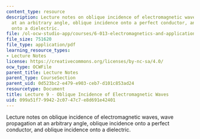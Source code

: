 ```yaml
---
content_type: resource
description: Lecture notes on oblique incidence of electromagnetic waves, wave propagation
  at an arbitrary angle, oblique incidence onto a perfect conductor, and oblique incidence
  onto a dielectric.
file: /ol-ocw-studio-app/courses/6-013-electromagnetics-and-applications-fall-2005/099a51f799422c0747c7e8d691e42401_lec9.pdf
file_size: 751620
file_type: application/pdf
learning_resource_types:
- Lecture Notes
license: https://creativecommons.org/licenses/by-nc-sa/4.0/
ocw_type: OCWFile
parent_title: Lecture Notes
parent_type: CourseSection
parent_uid: 0d523bc2-e479-e903-ceb7-d101c853ad24
resourcetype: Document
title: Lecture 9 - Oblique Incidence of Electromagnetic Waves
uid: 099a51f7-9942-2c07-47c7-e8d691e42401
---
```

Lecture notes on oblique incidence of electromagnetic waves, wave propagation at an arbitrary angle, oblique incidence onto a perfect conductor, and oblique incidence onto a dielectric.